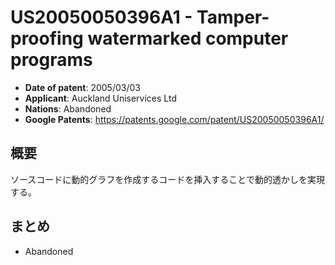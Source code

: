 # US20050050396A1 - Tamper-proofing watermarked computer programs

- **Date of patent**: 2005/03/03
- **Applicant**: Auckland Uniservices Ltd
- **Nations**: Abandoned
- **Google Patents**: https://patents.google.com/patent/US20050050396A1/

## 概要

ソースコードに動的グラフを作成するコードを挿入することで動的透かしを実現する。

## まとめ

- Abandoned

